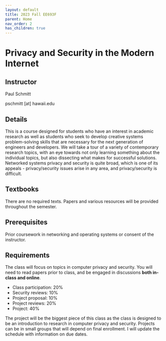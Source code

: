 ```yaml
---
layout: default
title: 2023 Fall EE693F
parent: Home
nav_order: 2
has_children: true
---
```


# Privacy and Security in the Modern Internet

## Instructor
Paul Schmitt

pschmitt \[at\] hawaii.edu

## Details
This is a course designed for students who have an interest in academic research
as well as students who seek to develop creative systems problem-solving skills
that are necessary for the next generation of engineers and developers. We will
take a tour of a variety of contemporary research topics, with an eye towards
not only learning something about the individual topics, but also dissecting
what makes for successful solutions. Networked systems privacy and security is
quite broad, which is one of its appeals - privacy/security issues arise in any
area, and privacy/security is difficult. 

## Textbooks
There are no required texts. Papers and various resources will be provided
throughout the semester.

## Prerequisites 
Prior coursework in networking and operating systems or consent of the
instructor.

## Requirements

The class will focus on topics in computer privacy and security. You will need
to read papers prior to class, and be engaged in discussions **both in-class and online**. 

- Class participation: 20%
- Security reviews: 10%
- Project proposal: 10%
- Project reviews: 20%
- Project: 40%

The project will be the biggest piece of this class as the class is designed to
be an introduction to research in computer privacy and security. Projects can be
in small groups that will depend on final enrollment. I will update the schedule
with information on due dates.